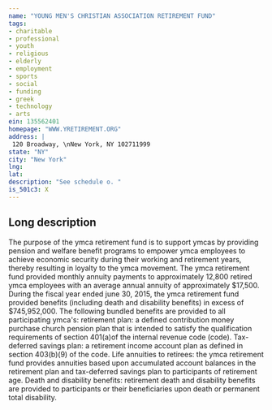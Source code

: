 ```yaml
---
name: "YOUNG MEN'S CHRISTIAN ASSOCIATION RETIREMENT FUND"
tags:
- charitable
- professional
- youth
- religious
- elderly
- employment
- sports
- social
- funding
- greek
- technology
- arts
ein: 135562401
homepage: "WWW.YRETIREMENT.ORG"
address: |
 120 Broadway, \nNew York, NY 102711999
state: "NY"
city: "New York"
lng: 
lat: 
description: "See schedule o. "
is_501c3: X
---
```


## Long description

The purpose of the ymca retirement fund is to support ymcas by providing pension and welfare benefit programs to empower ymca employees to achieve economic security during their working and retirement years, thereby resulting in loyalty to the ymca movement. The ymca retirement fund provided monthly annuity payments to approximately 12,800 retired ymca employees with an average annual annuity of approximately $17,500. During the fiscal year ended june 30, 2015, the ymca retirement fund provided benefits (including death and disability benefits) in excess of $745,952,000. The following bundled benefits are provided to all participating ymca's: retirement plan: a defined contribution money purchase church pension plan that is intended to satisfy the qualification requirements of section 401(a)of the internal revenue code (code). Tax-deferred savings plan: a retirement income account plan as defined in section 403(b)(9) of the code. Life annuities to retirees: the ymca retirement fund provides annuities based upon accumulated account balances in the retirement plan and tax-deferred savings plan to participants of retirement age. Death and disability benefits: retirement death and disability benefits are provided to participants or their beneficiaries upon death or permanent total disability. 
